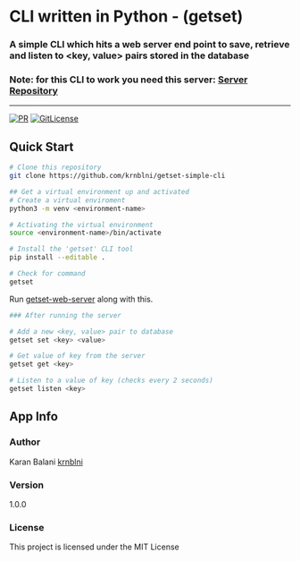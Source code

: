 # CLI written in Python - (getset)
### A simple CLI which hits a web server end point to save, retrieve and listen to <key, value> pairs stored in the database
### Note: for this CLI to work you need this server: [Server Repository](https://github.com/krnblni/getset-web-server)
---

[![PR](https://img.shields.io/badge/code_style-prettier-ff69b4.svg)](https://github.com/krnblni/getset-simple-cli)
[![GitLicense](https://gitlicense.com/badge/krnblni/getset-simple-cli)](https://github.com/krnblni/getset-simple-cli)

## Quick Start
``` bash
# Clone this repository
git clone https://github.com/krnblni/getset-simple-cli

## Get a virtual environment up and activated
# Create a virtual enviroment
python3 -m venv <environment-name>

# Activating the virtual environment
source <environment-name>/bin/activate

# Install the 'getset' CLI tool
pip install --editable .

# Check for command 
getset
```
Run [getset-web-server](https://github.com/krnblni/getset-web-server) along with this.
``` bash
### After running the server

# Add a new <key, value> pair to database
getset set <key> <value>

# Get value of key from the server
getset get <key>

# Listen to a value of key (checks every 2 seconds)
getset listen <key>
```

## App Info

### Author

Karan Balani
[krnblni](https://github.com/krnblni)

### Version

1.0.0

### License

This project is licensed under the MIT License
